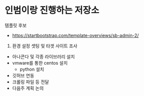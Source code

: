 # 인범이랑 진행하는 저장소


템플릿 후보
- https://startbootstrap.com/template-overviews/sb-admin-2/


1. 환경 설정 셋팅 및 타겟 사이트 조사
  - 아나콘다 및 각종 라이브러리 설치
  - vmware를 통한 centos 설치
    - python 설치
  - 깃허브 연동
  - 크롤링 파일 등 전달
  - 다음주 계획 논의
